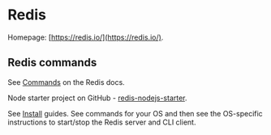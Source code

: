 # Redis

Homepage: [https://redis.io/](https://redis.io/).

## Redis commands

See [Commands](https://redis.io/docs/latest/commands/) on the Redis docs.

Node starter project on GitHub - [redis-nodejs-starter](https://github.com/redis-developer/redis-nodejs-starter).

See [Install](https://redis.io/docs/latest/operate/oss_and_stack/install/install-redis/) guides. See commands for your OS and then see the OS-specific instructions to start/stop the Redis server and CLI client.
